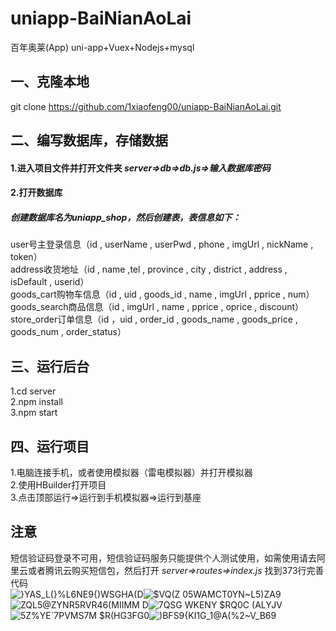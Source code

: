 # uniapp-BaiNianAoLai
百年奥莱(App) uni-app+Vuex+Nodejs+mysql
## 一、克隆本地  
git clone https://github.com/1xiaofeng00/uniapp-BaiNianAoLai.git  

## 二、编写数据库，存储数据  
#### 1.进入项目文件并打开文件夹 *server=>db=>db.js=>输入数据库密码*  
#### 2.打开数据库  
##### 创建数据库名为uniapp_shop，然后创建表，表信息如下：    
  user号主登录信息（id , userName , userPwd , phone , imgUrl , nickName , token）  
  address收货地址（id , name ,tel , province , city , district , address , isDefault , userid）  
  goods_cart购物车信息（id , uid , goods_id , name , imgUrl , pprice , num）  
  goods_search商品信息（id , imgUrl , name , pprice , oprice , discount）  
  store_order订单信息（id ，uid , order_id , goods_name , goods_price , goods_num , order_status）  

## 三、运行后台  
1.cd server  
2.npm install  
3.npm start  

## 四、运行项目  
1.电脑连接手机，或者使用模拟器（雷电模拟器）并打开模拟器  
2.使用HBuilder打开项目  
3.点击顶部运行=>运行到手机模拟器=>运行到基座  

## **注意**
短信验证码登录不可用，短信验证码服务只能提供个人测试使用，如需使用请去阿里云或者腾讯云购买短信包，然后打开 *server=>routes=>index.js* 找到373行完善代码  
![}YAS_L(}%L6NE9{)WSGHA(D](https://user-images.githubusercontent.com/107788475/197437838-f6f594b2-eb2d-43c3-a98c-f05bb19dbbd5.png)![$VQ(Z 05WAMCT0YN~L5)ZA9](https://user-images.githubusercontent.com/107788475/197437853-0a2b372c-8be8-405d-a5b0-fc74c50479bf.png)![ZQL5@ZYNR5RVR46(MIIMM D](https://user-images.githubusercontent.com/107788475/197437860-57dc2167-0917-404e-8e58-7e62c7393756.png)![7QSG WKENY $RQ0C (ALYJV](https://user-images.githubusercontent.com/107788475/197437866-61959c54-4a88-4230-9f94-80d4cdfd66cd.png)![5Z%YE`7PVMS7M $R(HG3FG0](https://user-images.githubusercontent.com/107788475/197438123-9c9853ae-96cc-4c34-ba14-114e437dcb9e.png)![)BFS9{KI1G_1@A(%2~V_B69](https://user-images.githubusercontent.com/107788475/197438155-bcbf94b9-4636-4579-8388-5c965a99a19a.png)





